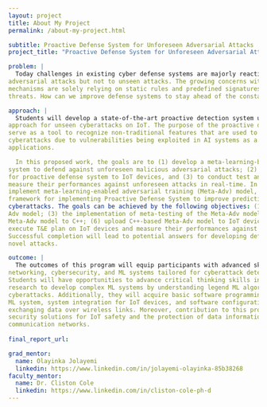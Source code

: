 ```yaml
---
layout: project
title: About My Project
permalink: /about-my-project.html

subtitle: Proactive Defense System for Unforeseen Adversarial Attacks
project_title: "Proactive Defense System for Unforeseen Adversarial Attacks"

problem: |
  Today challenges in existing cyber defense systems are majorly reactive against known
adversarial attacks but not to unseen attacks. The growing concerns with current defense
mechanisms are solely relying on static rules and predefined signatures to protect against
threats. How can we improve defense systems to stay ahead of the constantly evolving threats?

approach: |
  Students will develop a state-of-the-art proactive detection system using a meta-learning
approach for unseen cyberattacks on IoT. The purpose of the proactive detection system is to
serve as a tool to recognize non-traditional features that are used to launch malicious
cyberattacks due to vulnerabilities being exploited in AI systems as a solution in cybersecurity
applications.

  In this proposed work, the goals are to (1) develop a meta-learning-based proactive defense
system to defend against unforeseen malicious adversarial attacks; (2) upload the codes used
for proactive defense system to IoT devices, and (3) to conduct test and evaluation (T&E) to
measure their performances against unforeseen attacks in real-time. In this project, we will
implement meta-learning-enabled adversarial training (Meta-Adv) model, which is the
framework for implementing Proactive Defense System to improve predicting unforeseen
cyberattacks. The goals can be achieved by the following objectives: (1) to access benchmark datasets for adversarial training and testing; (2) the implementation of meta-training of the Meta-
Adv model; (3) the implementation of meta-testing of the Meta-Adv model; (4) conduct T&E to analyze the accuracy against attacks on benchmark datasets; (5) to convert the Python-based
Meta-Adv model to C++; (6) upload C++-based Meta-Adv model to IoT devices; and (7) to
execute T&E plan on IoT devices and measure their performances against unforeseen attacks.
Successful completion will lead to potential answers for developing defense strategies against
novel attacks.

outcome: |
  The outcomes of this program will equip participants with advanced skills in communication
networking, cybersecurity, and ML systems tailored for cyberattack detection on IoT devices.
Students will have opportunities to advance critical thinking skills in conducting basic
research to develop complex ML systems by understanding legend ML algorithms for detecting
cyberattacks. Additionally, they will acquire basic software programming skills in developing a
ML system, system integration for IoT devices, and software configuration for networking by
exchanging data over wireless links. Moreover, contribution to this project complements
security solutions for IoT safety and the protection of data information across data links in
communication networks.
  
final_report_url: 

grad_mentor:
  name: Olayinka Jolayemi
  linkedin: https://www.linkedin.com/in/jolayemi-olayinka-85b38268
faculty_mentor:
  name: Dr. Cliston Cole
  linkedin: https://www.linkedin.com/in/cliston-cole-ph-d
---
```

